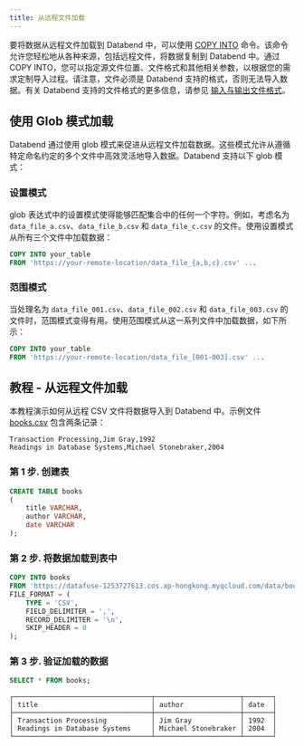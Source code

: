 ```yaml
---
title: 从远程文件加载
---
```


要将数据从远程文件加载到 Databend 中，可以使用 [COPY INTO](/sql/sql-commands/dml/dml-copy-into-table) 命令。该命令允许您轻松地从各种来源，包括远程文件，将数据复制到 Databend 中。通过 COPY INTO，您可以指定源文件位置、文件格式和其他相关参数，以根据您的需求定制导入过程。请注意，文件必须是 Databend 支持的格式，否则无法导入数据。有关 Databend 支持的文件格式的更多信息，请参见 [输入与输出文件格式](/sql/sql-reference/file-format-options)。

## 使用 Glob 模式加载

Databend 通过使用 glob 模式来促进从远程文件加载数据。这些模式允许从遵循特定命名约定的多个文件中高效灵活地导入数据。Databend 支持以下 glob 模式：

### 设置模式

glob 表达式中的设置模式使得能够匹配集合中的任何一个字符。例如，考虑名为 `data_file_a.csv`、`data_file_b.csv` 和 `data_file_c.csv` 的文件。使用设置模式从所有三个文件中加载数据：

```sql
COPY INTO your_table
FROM 'https://your-remote-location/data_file_{a,b,c}.csv' ...
```

### 范围模式

当处理名为 `data_file_001.csv`、`data_file_002.csv` 和 `data_file_003.csv` 的文件时，范围模式变得有用。使用范围模式从这一系列文件中加载数据，如下所示：

```sql
COPY INTO your_table
FROM 'https://your-remote-location/data_file_[001-003].csv' ...
```

## 教程 - 从远程文件加载

本教程演示如何从远程 CSV 文件将数据导入到 Databend 中。示例文件 [books.csv](https://datafuse-1253727613.cos.ap-hongkong.myqcloud.com/data/books.csv) 包含两条记录：

```text title='books.csv'
Transaction Processing,Jim Gray,1992
Readings in Database Systems,Michael Stonebraker,2004
```

### 第 1 步. 创建表

```sql
CREATE TABLE books
(
    title VARCHAR,
    author VARCHAR,
    date VARCHAR
);
```

### 第 2 步. 将数据加载到表中

```sql
COPY INTO books
FROM 'https://datafuse-1253727613.cos.ap-hongkong.myqcloud.com/data/books.csv'
FILE_FORMAT = (
    TYPE = 'CSV',
    FIELD_DELIMITER = ',',
    RECORD_DELIMITER = '\n',
    SKIP_HEADER = 0
);
```

### 第 3 步. 验证加载的数据

```sql
SELECT * FROM books;
```

```text title='结果:'
┌──────────────────────────────────┬─────────────────────┬───────┐
│ title                            │ author              │ date  │
├──────────────────────────────────┼─────────────────────┼───────┤
│ Transaction Processing           │ Jim Gray            │ 1992  │
│ Readings in Database Systems     │ Michael Stonebraker │ 2004  │
└──────────────────────────────────┴─────────────────────┴───────┘
```
